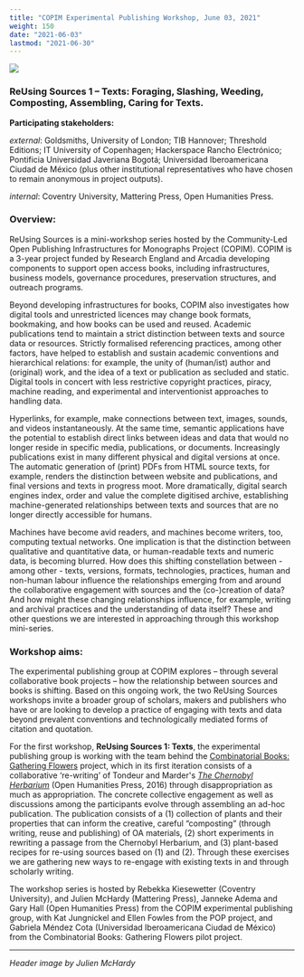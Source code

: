 ```yaml
---
title: "COPIM Experimental Publishing Workshop, June 03, 2021"
weight: 150
date: "2021-06-03"
lastmod: "2021-06-30"
---
```


![](/images/reusing-sources1-texts-header.jpg)

### ReUsing Sources 1 – Texts: Foraging, Slashing, Weeding, Composting, Assembling, Caring for Texts.

**Participating stakeholders:**

_external_: Goldsmiths, University of London; TIB Hannover; Threshold Editions; IT University of Copenhagen; Hackerspace Rancho Electrónico; Pontificia Universidad Javeriana Bogotá; Universidad Iberoamericana Ciudad de México (plus other institutional representatives who have chosen to remain anonymous in project outputs).

_internal_: Coventry University, Mattering Press, Open Humanities Press.


### Overview:

ReUsing Sources is a mini-workshop series hosted by the Community-Led Open Publishing Infrastructures for Monographs Project (COPIM). COPIM is a 3-year project funded by Research England and Arcadia developing components to support open access books, including infrastructures, business models, governance procedures, preservation structures, and outreach programs.

Beyond developing infrastructures for books, COPIM also investigates how digital tools and unrestricted licences may change book formats, bookmaking, and how books can be used and reused. Academic publications tend to maintain a strict distinction between texts and source data or resources. Strictly formalised referencing practices, among other factors, have helped to establish and sustain academic conventions and hierarchical relations: for example, the unity of (human/ist) author and (original) work, and the idea of a text or publication as secluded and static. Digital tools in concert with less restrictive copyright practices, piracy, machine reading, and experimental and interventionist approaches to handling data.

Hyperlinks, for example, make connections between text, images, sounds, and videos instantaneously. At the same time, semantic applications have the potential to establish direct links between ideas and data that would no longer reside in specific media, publications, or documents. Increasingly publications exist in many different physical and digital versions at once. The automatic generation of (print) PDFs from HTML source texts, for example, renders the distinction between website and publications, and final versions and texts in progress moot. More dramatically, digital search engines index, order and value the complete digitised archive, establishing machine-generated relationships between texts and sources that are no longer directly accessible for humans.

Machines have become avid readers, and machines become writers, too, computing textual networks. One implication is that the distinction between qualitative and quantitative data, or human-readable texts and numeric data, is becoming blurred. How  does this  shifting constellation between - among other - texts, versions, formats, technologies, practices, human and non-human labour influence the relationships emerging from and around the collaborative engagement with sources and the (co-)creation of data?  And how might these changing relationships influence, for example, writing and archival practices and the understanding of data itself? These and other questions we are interested in approaching through this workshop mini-series.

### Workshop aims:

The experimental publishing group at COPIM explores – through several collaborative book projects – how the relationship between sources and books is shifting. Based on this ongoing work, the two ReUsing Sources workshops invite a broader group of scholars, makers and publishers who have or are looking to develop a practice of engaging with texts and data beyond prevalent conventions and technologically mediated forms of citation and quotation.

For the  first workshop, **ReUsing Sources 1: Texts**, the experimental publishing group is working with the team behind the [Combinatorial Books: Gathering Flowers](https://copim.pubpub.org/pub/combinatorial-books-gathering-flowers-part-i/) project, which in its first iteration consists of a collaborative ‘re-writing’ of Tondeur and Marder's _[The Chernobyl Herbarium](http://www.openhumanitiespress.org/books/titles/the-chernobyl-herbarium/)_ (Open Humanities Press, 2016) through disappropriation as much as appropriation. The concrete collective engagement as well as discussions among the participants  evolve through assembling an ad-hoc publication. The publication consists of a (1) collection of plants and their properties that can inform the creative, careful “composting” (through writing, reuse and publishing) of OA materials, (2) short experiments in rewriting a passage from the Chernobyl Herbarium, and (3) plant-based recipes for re-using sources based on (1) and (2). Through these exercises we are gathering new ways to re-engage with existing texts in and through scholarly writing.

The workshop series is hosted by Rebekka Kiesewetter (Coventry University), and Julien McHardy (Mattering Press), Janneke Adema and Gary Hall (Open Humanities Press) from the COPIM experimental publishing group, with Kat Jungnickel and Ellen Fowles from the POP project, and Gabriela Méndez Cota (Universidad Iberoamericana Ciudad de México) from the Combinatorial Books: Gathering Flowers pilot project.


---

*Header image by Julien McHardy*





         
